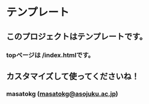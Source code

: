 # テンプレート
## このプロジェクトはテンプレートです。
### topページは /index.htmlです。
## カスタマイズして使ってくださいね！
### masatokg (masatokg@asojuku.ac.jp)
